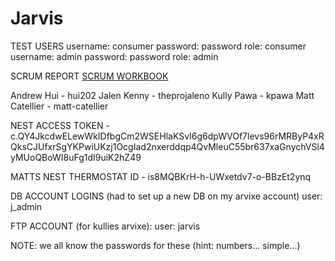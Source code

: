 # Jarvis

TEST USERS
username: consumer password: password role: consumer
username: admin password: password  role: admin

SCRUM REPORT
<a href="https://docs.google.com/spreadsheets/d/13wK3IDOIXoELkOKrfKZqpV1CEgoW1tzqH1dYrdCpG3A/edit?invite=CKTu2IsH&ts=56aa5794"> SCRUM WORKBOOK </a>

Andrew Hui - hui202
Jalen Kenny - theprojaleno
Kully Pawa - kpawa
Matt Catellier - matt-catellier

NEST ACCESS TOKEN - c.QY4JkcdwELewWkIDfbgCm2WSEHlaKSvI6g6dpWVOf7levs96rMRByP4xRQksCJUfxrSgYKPwiUKzj1OcgIad2nxerddqp4QvMleuC55br637xaGnychVSl4yMUoQBoWI8uFg1dI9uiK2hZ49

MATTS NEST THERMOSTAT ID - is8MQBKrH-h-UWxetdv7-o-BBzEt2ynq

DB ACCOUNT LOGINS (had to set up a new DB on my arvixe account)
user: j_admin 

FTP ACCOUNT (for kullies arvixe):
user: jarvis 

NOTE: we all know the passwords for these (hint: numbers... simple...)

